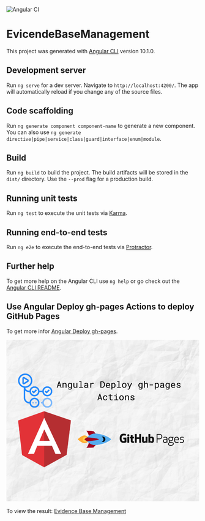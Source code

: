 


![Angular CI](https://github.com/leolplex/Evicende-Base-Management/workflows/Node.js%20CI/badge.svg)

# EvicendeBaseManagement

This project was generated with [Angular CLI](https://github.com/angular/angular-cli) version 10.1.0.

## Development server

Run `ng serve` for a dev server. Navigate to `http://localhost:4200/`. The app will automatically reload if you change any of the source files.

## Code scaffolding

Run `ng generate component component-name` to generate a new component. You can also use `ng generate directive|pipe|service|class|guard|interface|enum|module`.

## Build

Run `ng build` to build the project. The build artifacts will be stored in the `dist/` directory. Use the `--prod` flag for a production build.

## Running unit tests

Run `ng test` to execute the unit tests via [Karma](https://karma-runner.github.io).

## Running end-to-end tests

Run `ng e2e` to execute the end-to-end tests via [Protractor](http://www.protractortest.org/).

## Further help

To get more help on the Angular CLI use `ng help` or go check out the [Angular CLI README](https://github.com/angular/angular-cli/blob/master/README.md).

## Use Angular Deploy gh-pages Actions to deploy GitHub Pages

To get more infor [Angular Deploy gh-pages](https://github.com/marketplace/actions/angular-deploy-gh-pages-actions).

![Github Actions](https://github.com/AhsanAyaz/angular-deploy-gh-pages-actions/blob/master/assets/github-actions.png)

To view the result: [Evidence Base Management](https://leolplex.github.io/Evicende-Base-Management/)

